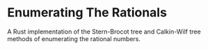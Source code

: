 # Enumerating The Rationals
A Rust implementation of the Stern-Brocot tree and Calkin-Wilf tree methods of enumerating the rational numbers.